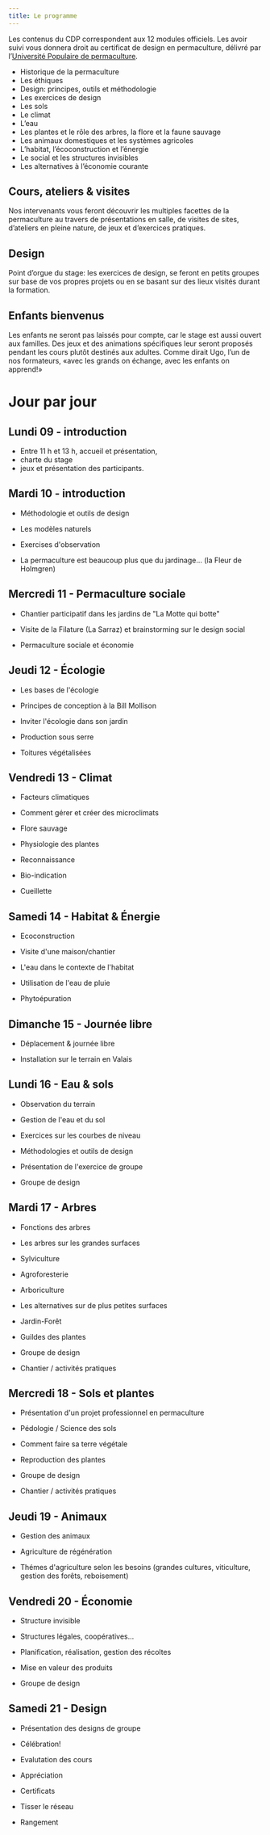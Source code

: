 ```yaml
---
title: Le programme
---
```

Les contenus du CDP correspondent aux 12 modules officiels. Les avoir suivi vous donnera droit au certificat de design en permaculture, délivré par
l’[Université Populaire de permaculture](http://permaculture-upp.org/).

* Historique de la permaculture
* Les éthiques
* Design: principes, outils et méthodologie
* Les exercices de design
* Les sols
* Le climat
* L’eau
* Les plantes et le rôle des arbres, la flore et la faune sauvage
* Les animaux domestiques et les systèmes agricoles
* L’habitat, l’écoconstruction et l’énergie
* Le social et les structures invisibles 
* Les alternatives à l’économie courante

## Cours, ateliers & visites

Nos intervenants vous feront découvrir les multiples facettes de la permaculture
au travers de présentations en salle, de visites de sites, d’ateliers en pleine
nature, de jeux et d’exercices pratiques.

## Design

Point d’orgue du stage: les exercices de design, se feront en petits groupes sur
base de vos propres projets ou en se basant sur des lieux visités durant la
formation.

## Enfants bienvenus

Les enfants ne seront pas laissés pour compte, car le stage est aussi ouvert aux familles. Des jeux et des animations spécifiques leur seront proposés pendant les cours plutôt destinés aux adultes. Comme dirait Ugo, l’un de nos formateurs,
«avec les grands on échange, avec les enfants on apprend!»

# Jour par jour

## Lundi 09 - introduction

* Entre 11 h et 13 h, accueil et présentation, 
* charte du stage
* jeux et présentation des participants.

## Mardi 10 - introduction
* Méthodologie et outils de design 

* Les modèles naturels 

* Exercises d'observation 

* La permaculture est beaucoup plus que du jardinage... (la Fleur de Holmgren) 

## Mercredi 11 - Permaculture sociale
* Chantier participatif dans les jardins de "La Motte qui botte" 

* Visite de la Filature (La Sarraz) et brainstorming sur le design social 
* Permaculture sociale et économie 

## Jeudi 12 - Écologie

* Les bases de l'écologie 

* Principes de conception à la Bill Mollison 

* Inviter l'écologie dans son jardin 

* Production sous serre 

* Toitures végétalisées 

## Vendredi 13 - Climat

* Facteurs climatiques 

* Comment gérer et créer des microclimats 

* Flore sauvage 

* Physiologie des plantes 

* Reconnaissance 

* Bio-indication 

* Cueillette 

## Samedi 14 - Habitat & Énergie

* Ecoconstruction 

* Visite d'une maison/chantier 

* L'eau dans le contexte de l'habitat 

* Utilisation de l'eau de pluie 

* Phytoépuration 

## Dimanche 15 - Journée libre

* Déplacement & journée libre 

* Installation sur le terrain en Valais 

## Lundi 16 - Eau & sols

* Observation du terrain 

* Gestion de l'eau et du sol 

* Exercices sur les courbes de niveau 

* Méthodologies et outils de design 

* Présentation de l'exercice de groupe 

* Groupe de design 

## Mardi 17 - Arbres

* Fonctions des arbres 

* Les arbres sur les grandes surfaces 

* Sylviculture 

* Agroforesterie 

* Arboriculture 

* Les alternatives sur de plus petites surfaces 

* Jardin-Forêt 

* Guildes des plantes 

* Groupe de design 

* Chantier / activités pratiques 

## Mercredi 18 - Sols et plantes

* Présentation d'un projet professionnel en permaculture 

* Pédologie / Science des sols 

* Comment faire sa terre végétale 

* Reproduction des plantes 

* Groupe de design 

* Chantier / activités pratiques 

## Jeudi 19 - Animaux

* Gestion des animaux 

* Agriculture de régénération 

* Thémes d'agriculture selon les besoins (grandes cultures, viticulture, gestion des forêts, reboisement) 

## Vendredi 20 - Économie

* Structure invisible 

* Structures légales, coopératives... 

* Planification, réalisation, gestion des récoltes 

* Mise en valeur des produits 

* Groupe de design 

## Samedi 21 - Design

* Présentation des designs de groupe 

* Célébration! 

* Evalutation des cours 

* Appréciation 

* Certificats 

* Tisser le réseau 

* Rangement 
